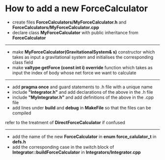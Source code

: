 # How to add a new ForceCalculator


* create files **ForceCalculators/MyForceCalculator.h** and **ForceCalculators/MyForceCalculator.cpp**
* declare class **MyForceCalculator** with public inheritance from **ForceCalculator**
---------------------
* make **MyForceCalculator(GravitationalSystem& s)** constructor which takes as input a gravitational system and initialises the corresponding class field
* make **valtype getForce (const int i) override** function which takes as input the index of body whose net force we want to calculate
---------------------
* add **pragma once** and guard statements to .h file with a unique name
* include **"Integrator.h"** and add declarations of the above in the .h file
* include **"MyIntegrator.h"** and add definitions of the above in the .cpp file
* add lines under **build** and **debug** in **MakeFile** so that the files can be compiled

refer to the treatment of **DirectForceCalculator** if confused

---------------------
* add the name of the new **ForceCalculator** in **enum force_calulator_t** in **defs.h**
* add the corresponding case in the switch block of **Integrator::buildForceCalculator** in **Integrators/Integrator.cpp**